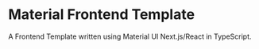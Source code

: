 # Material Frontend Template

A Frontend Template written using Material UI Next.js/React in TypeScript.
